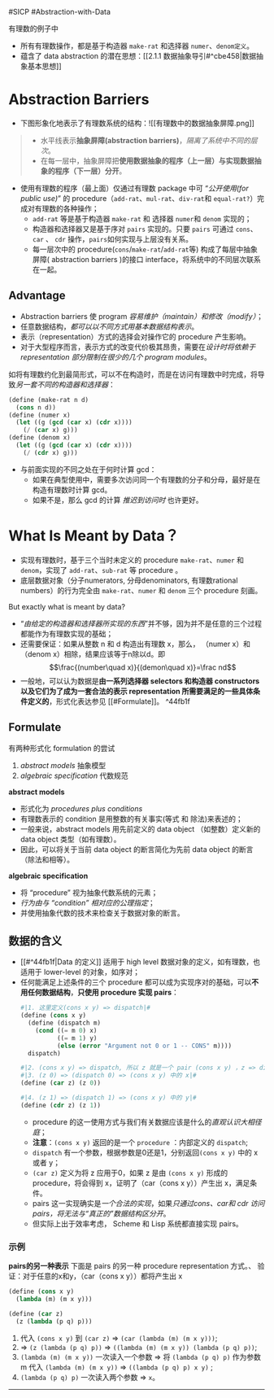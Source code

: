 #SICP #Abstraction-with-Data 

有理数的例子中
- 所有有理数操作，都是基于构造器 `make-rat` 和选择器 `numer`、`denom定义`。
- 蕴含了 data abstraction 的潜在思想：[[2.1.1 数据抽象导引#^cbe458|数据抽象基本思想]]

# Abstraction Barriers
- 下图形象化地表示了有理数系统的结构：![[有理数中的数据抽象屏障.png]]

> - 水平线表示**抽象屏障(abstraction barriers)**，*隔离了系统中不同的层次*。
> - 在每一层中，抽象屏障把**使用数据抽象的程序（上一层）与实现数据抽象的程序（下一层）分开**。

- 使用有理数的程序（最上面）仅通过有理数 package 中可 “*公开使用(for public use)*” 的 procedure（`add-rat`、`mul-rat`、`div-rat`和 `equal-rat?`）完成对有理数的各种操作；
	- `add-rat` 等是基于构造器 `make-rat` 和 选择器 `numer`和 `denom` 实现的；
	- 构造器和选择器又是基于序对 `pairs` 实现的。只要 `pairs` 可通过 `cons`、`car` 、 `cdr` 操作，`pairs`如何实现与上层没有关系。
	- 每一层次中的 procedure(`cons`/`make-rat`/`add-rat`等) 构成了每层中抽象屏障( abstraction barriers )的接口 interface，将系统中的不同层次联系在一起。

## Advantage
- Abstraction barriers 使 program *容易维护（maintain）和修改（modify）*；
- 任意数据结构，*都可以以不同方式用基本数据结构表示*。
- 表示（representation）方式的选择会对操作它的 procedure 产生影响。
- 对于大型程序而言，表示方式的改变代价极其昂贵，需要在*设计时将依赖于 representation 部分限制在很少的几个 program modules*。

如将有理数约化到最简形式，可以不在构造时，而是在访问有理数中时完成，将导致*另一套不同的构造器和选择器*：
```scheme
(define (make-rat n d)
  (cons n d))
(define (numer x)
  (let ((g (gcd (car x) (cdr x))))
    (/ (car x) g)))
(define (denom x)
  (let ((g (gcd (car x) (cdr x))))
    (/ (cdr x) g)))
```
- 与前面实现的不同之处在于何时计算 gcd：
	- 如果在典型使用中，需要多次访问同一个有理数的分子和分母，最好是在构造有理数时计算 gcd。
	- 如果不是，那么 gcd 的计算 *推迟到访问时* 也许更好。


# What Is Meant by Data？
- 实现有理数时，基于三个当时未定义的 procedure `make-rat`、`numer` 和 `denom`，实现了 `add-rat`、`sub-rat` 等 procedure 。
-  底层数据对象（分子numerators, 分母denominators, 有理数rational numbers）的行为完全由 `make-rat`、`numer` 和 `denom` 三个 procedure 刻画。

But exactly what is meant by data?
- “*由给定的构造器和选择器所实现的东西*”并不够，因为并不是任意的三个过程都能作为有理数实现的基础；
- 还需要保证：如果从整数 n 和 d 构造出有理数 x，那么， （numer x）和（denom x）相除，结果应该等于n除以d。即 $$\frac{(number\quad x)}{(demon\quad x)}=\frac nd$$
-  一般地，可以认为数据是**由一系列选择器 selectors 和构造器 constructors 以及它们为了成为一套合法的表示 representation 所需要满足的一些具体条件定义的**，形式化表达参见 [[#Formulate]]。 ^44fb1f


## Formulate
有两种形式化 formulation 的尝试
1. *abstract models* 抽象模型
2. *algebraic specification* 代数规范

**abstract models**
- 形式化为 *procedures plus conditions*
- 有理数表示的 condition 是用整数的有关事实(等式 和 除法)来表述的；
- 一般来说，abstract models 用先前定义的 data object （如整数）定义新的 data object 类型（如有理数）。 
- 因此，可以将关于当前 data object 的断言简化为先前 data object 的断言（除法和相等）。

**algebraic specification**
- 将 “procedure” 视为抽象代数系统的元素；
- *行为由与 “condition” 相对应的公理指定*；
- 并使用抽象代数的技术来检查关于数据对象的断言。

## 数据的含义
- [[#^44fb1f|Data 的定义]] 适用于 high level 数据对象的定义，如有理数，也适用于 lower-level 的对象，如序对；
- 任何能满足上述条件的三个 procedure 都可以成为实现序对的基础，可以**不用任何数据结构**，**只使用 procedure 实现 pairs**：
	```scheme
	#|1. 这里定义(cons x y) => dispatch|#
	(define (cons x y)
	  (define (dispatch m)
	    (cond ((= m 0) x)
	          ((= m 1) y)
	          (else (error "Argument not 0 or 1 -- CONS" m))))
	  dispatch)
	
	#|2. (cons x y) => dispatch, 所以 z 就是一个 pair (cons x y) ，z => dispatch|#
	#|3. (z 0) => (dispatch 0) => (cons x y) 中的 x|#
	(define (car z) (z 0))

	#|4. (z 1) => (dispatch 1) => (cons x y) 中的 y|#
	(define (cdr z) (z 1))
	```
	- procedure 的这一使用方式与我们有关数据应该是什么的*直观认识大相径庭*；
	- **注意**：`(cons x y)` 返回的是一个 `procedure` ：内部定义的 `dispatch`;
	- `dispatch` 有一个参数，根据参数是0还是1，分别返回`(cons x y)` 中的 x 或者 y；
	- `(car z)` 定义为将 z 应用于0，如果 z 是由 `(cons x y)` 形成的 procedure，将会得到 x，证明了（car（cons x y））产生出 x，满足条件。
	- pairs 这一实现确实是*一个合法的实现*，如果*只通过cons、car和 cdr 访问 pairs，将无法与“真正的”数据结构区分开*。  
	- 但实际上出于效率考虑， Scheme 和 Lisp 系统都直接实现 pairs。

### 示例
**pairs的另一种表示**
下面是 pairs 的另一种 procedure representation 方式。、
验证：对于任意的x和y，（car（cons x y））都将产生出 x
```scheme
(define (cons x y)
  (lambda (m) (m x y)))

(define (car z)
  (z (lambda (p q) p)))
```
1. 代入 `(cons x y)` 到 `(car z)` => `(car (lambda (m) (m x y)))`;
2. => `(z (lambda (p q) p))` => `((lambda (m) (m x y)) (lambda (p q) p))`;
3. `(lambda (m) (m x y))` 一次读入一个参数 => 将 `(lambda (p q) p)` 作为参数 m 代入 `(lambda (m) (m x y))` =>  `((lambda (p q) p) x y)` ;
4. `(lambda (p q) p)` 一次读入两个参数 => `x`。

****